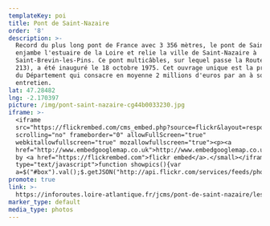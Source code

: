 ```yaml
---
templateKey: poi
title: Pont de Saint-Nazaire
order: '8'
description: >-
  Record du plus long pont de France avec 3 356 mètres, le pont de Saint-Nazaire
  enjambe l'estuaire de la Loire et relie la ville de Saint-Nazaire à
  Saint-Brevin-les-Pins. Ce pont multicâbles, sur lequel passe la Route bleue (D
  213), a été inauguré le 18 octobre 1975. Cet ouvrage unique est la propriété
  du Département qui consacre en moyenne 2 millions d'euros par an à son
  entretien.
lat: 47.28482
lng: -2.170397
picture: /img/pont-saint-nazaire-cg44b0033230.jpg
iframe: >-
  <iframe
  src="https://flickrembed.com/cms_embed.php?source=flickr&layout=responsive&input=72157698013127885&sort=0&by=album&theme=default&scale=fill&limit=10&skin=default&autoplay=true"
  scrolling="no" frameborder="0" allowFullScreen="true"
  webkitallowfullscreen="true" mozallowfullscreen="true"><p><a 
  href="http://www.embedgooglemap.co.uk">http://www.embedgooglemap.co.uk/</a></p><small>Powered
  by <a href="https://flickrembed.com">flickr embed</a>.</small></iframe><script
  type="text/javascript">function showpics(){var
  a=$("#box").val();$.getJSON("http://api.flickr.com/services/feeds/photos_public.gne?tags="+a+"&tagmode=any&format=json&jsoncallback=?",function(a){$("#images").hide().html(a).fadeIn("fast"),$.each(a.items,function(a,e){$("<img/>").attr("src",e.media.m).appendTo("#images")})})}</script>
promote: true
link: >-
  https://inforoutes.loire-atlantique.fr/jcms/pont-de-saint-nazaire/les-mensurations-du-pont-en-infographie/les-mensurations-du-pont-de-saint-nazaire-en-infographie-fr-p1_11447?portal=dev_5121&category=p1_11945
marker_type: default
media_type: photos
---
```


